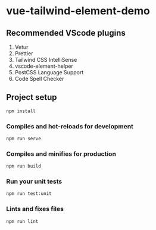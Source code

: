 # vue-tailwind-element-demo

## Recommended VScode plugins

1. Vetur
2. Prettier
3. Tailwind CSS IntelliSense
4. vscode-element-helper
5. PostCSS Language Support
6. Code Spell Checker

## Project setup

```bash
npm install
```

### Compiles and hot-reloads for development

```bash
npm run serve
```

### Compiles and minifies for production

```bash
npm run build
```

### Run your unit tests

```bash
npm run test:unit
```

### Lints and fixes files

```bash
npm run lint
```
